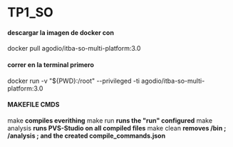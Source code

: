 # TP1_SO

#### descargar la imagen de docker con 

docker pull agodio/itba-so-multi-platform:3.0

#### correr en la terminal primero

docker run -v "${PWD}:/root" --privileged -ti agodio/itba-so-multi-platform:3.0

#### MAKEFILE CMDS

make **__compiles everithing__**
make run **__runs the "run" configured__**
make analysis **__runs PVS-Studio on all compiled files__**
make clean **__removes /bin ; /analysis ; and the created compile_commands.json__**